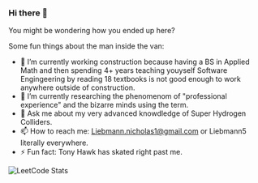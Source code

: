### Hi there 👋
You might be wondering how you ended up here? 

Some fun things about the man inside the van:
- 🔭 I’m currently working construction because having a BS in Applied Math and then spending 4+ years teaching youyself Software Engingeering by reading 18 textbooks is not good enough to work anywhere outside of construction.
- 🌱 I’m currently researching the phenomenom of "professional experience" and the bizarre minds using the term.
- 💬 Ask me about my very advanced knowdledge of Super Hydrogen Colliders.
- 📫 How to reach me: Liebmann.nicholas1@gmail.com or Liebmann5 literally everywhere.
- ⚡ Fun fact: Tony Hawk has skated right past me.

![LeetCode Stats](https://leetcard.jacoblin.cool/Liebmann5?theme=dark&font=Gothic%20A1&ext=heatmap)
<!--
**Liebmann5/liebmann5** is a ✨ _special_ ✨ repository because its `README.md` (this file) appears on your GitHub profile.

Here are some ideas to get you started:

- 🔭 I’m currently working on many many prestigous and scientific and noble things that will change the world but shant bore you with all of my highly respected achievements.
- 🌱 I’m currently learning how to write with both hands at the same time; maximizing efficiency.
- 👯 I’m looking to collaborate on nothing. I'm like Rudolph but with no red-nose.  
- 🤔 I’m looking for help with Super Hydrogen Colliders.
- 💬 Ask me about my very advanced knowdledge of Super Hydrogen Colliders.
- 📫 How to reach me: Get in contact with Mr. Anderson... he will ensure we communicate via mouths.
- 😄 Todays Task: Research particle neurons related to atmospheric anomalies. Very very busy. 
- ⚡ Fun fact: Just found out people stop then go then park and then go again at Drive-Thrus. I always thought it was just a fun narrow challenge-like road to drive on.
-->
